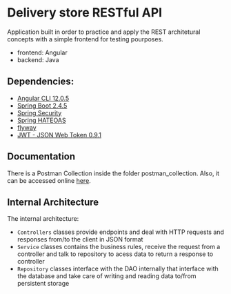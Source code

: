 # Delivery store RESTful API

Application built in order to practice and apply the REST architetural concepts with a simple frontend for testing pourposes.

- frontend: Angular
- backend: Java

## Dependencies:

- [Angular CLI 12.0.5](https://github.com/angular/angular-cli)
- [Spring Boot 2.4.5](https://spring.io/projects/spring-boot)
- [Spring Security](https://spring.io/projects/spring-security)
- [Spring HATEOAS](https://spring.io/projects/spring-hateoas)
- [flyway](https://flywaydb.org/)
- [JWT - JSON Web Token 0.9.1](https://www.jsonwebtoken.io/)

## Documentation

There is a Postman Collection inside the folder postman_collection.
Also, it can be accessed online [here](https://documenter.getpostman.com/view/13054024/TzY3BbYM).

## Internal Architecture
The internal architecture:

  * `Controllers` classes provide endpoints and deal with HTTP requests and responses from/to the client in JSON format
  * `Service` 	classes contains the business rules, receive the request from a controller and talk to repository to acess data to return a response to controller
  * `Repository` classes interface with the DAO internally that interface with the database and take care of writing and reading data to/from persistent storage 
